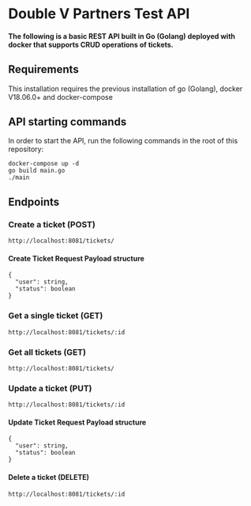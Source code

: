 # Double V Partners Test API
#### The following is a basic REST API built in Go (Golang) deployed with docker that supports CRUD operations of tickets.

## Requirements
This installation requires the previous installation of go (Golang), docker V18.06.0+ and docker-compose 

## API starting commands
In order to start the API, run the following commands in the root of this repository:
``` console
docker-compose up -d
go build main.go
./main
```
## Endpoints

### Create a ticket (POST)
``` 
http://localhost:8081/tickets/
```
#### Create Ticket Request Payload structure
```
{
  "user": string, 
  "status": boolean
}
``` 
### Get a single ticket (GET)
``` 
http://localhost:8081/tickets/:id
```
### Get all tickets (GET)
``` 
http://localhost:8081/tickets/
```
### Update a ticket (PUT)
``` 
http://localhost:8081/tickets/:id
```
#### Update Ticket Request Payload structure
```
{
  "user": string, 
  "status": boolean
}
``` 
#### Delete a ticket (DELETE)
``` 
http://localhost:8081/tickets/:id
```

